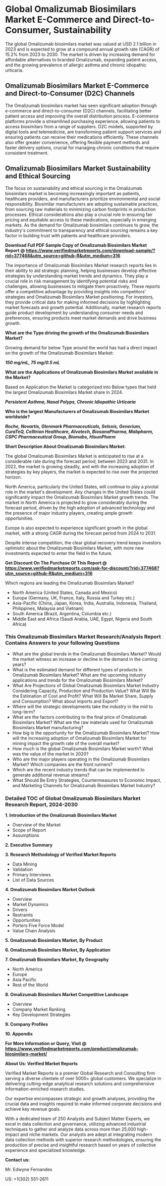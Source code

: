 <h1>Global Omalizumab Biosimilars Market E-Commerce and Direct-to-Consumer, Sustainability</h1><p class=""><p>The global Omalizumab biosimilars market was valued at USD 2.1 billion in 2023 and is expected to grow at a compound annual growth rate (CAGR) of 15.2% from 2023 to 2030. The market is driven by increasing demand for affordable alternatives to branded Omalizumab, expanding patient access, and the growing prevalence of allergic asthma and chronic idiopathic urticaria.</p><h2>Omalizumab Biosimilars Market E-Commerce and Direct-to-Consumer (D2C) Channels</h2><p>The Omalizumab biosimilars market has seen significant adoption through e-commerce and direct-to-consumer (D2C) channels, facilitating better patient access and improving the overall distribution process. E-commerce platforms provide a streamlined purchasing experience, allowing patients to access biosimilars from a range of suppliers. D2C models, supported by digital tools and telemedicine, are transforming patient support services and ensuring patients can receive their medications efficiently. These channels also offer greater convenience, offering flexible payment methods and faster delivery options, crucial for managing chronic conditions that require consistent treatment.</p><h2>Omalizumab Biosimilars Market Sustainability and Ethical Sourcing</h2><p>The focus on sustainability and ethical sourcing in the Omalizumab biosimilars market is becoming increasingly important as patients, healthcare providers, and manufacturers prioritize environmental and social responsibility. Biosimilar manufacturers are adopting sustainable practices, from sourcing raw materials to minimizing carbon footprints in production processes. Ethical considerations also play a crucial role in ensuring fair pricing and equitable access to these medications, especially in emerging markets. As the demand for Omalizumab biosimilars continues to grow, the industry's commitment to transparency and ethical sourcing remains a key factor in building trust with patients and healthcare providers.</p></p><p class=""><strong>Download Full PDF Sample Copy of Omalizumab Biosimilars Market Report @ <a href="https://www.verifiedmarketreports.com/download-sample/?rid=377468&utm_source=github-R&utm_medium=316" target="_blank">https://www.verifiedmarketreports.com/download-sample/?rid=377468&utm_source=github-R&utm_medium=316</a></strong></p><p>The importance of&nbsp;Omalizumab Biosimilars Market research reports lies in their ability to aid strategic planning, helping businesses develop effective strategies by understanding market trends and dynamics. They play a crucial role in risk management by identifying potential risks and challenges, allowing businesses to mitigate them proactively. These reports offer a competitive advantage by providing insights into competitors' strategies and Omalizumab Biosimilars Market positioning. For investors, they provide critical data for making informed decisions by highlighting market forecasts and growth potential. Additionally, market research reports guide product development by understanding consumer needs and preferences, ensuring products meet market demands and drive business growth.</p><p><strong>What are the&nbsp;Type driving the growth of the Omalizumab Biosimilars Market?</strong></p><p id="" class="">Growing demand for below Type around the world has had a direct impact on the growth of the Omalizumab Biosimilars Market:</p><p class=""><em><strong>150 mg/mL, 75 mg/0.5 mL</strong></em></p><p class=""><strong>What are the&nbsp;Applications&nbsp;of Omalizumab Biosimilars Market available in the Market?</strong></p><p id="" class="">Based on Application the Market is categorized into Below types that held the largest Omalizumab Biosimilars Market share In 2024.</p><p class=""><em><strong>Persistent Asthma, Nasal Polyps, Chronic Idiopathic Urticaria</strong></em></p><p class=""><strong>Who is the largest Manufacturers of Omalizumab Biosimilars Market worldwide?</strong></p><p><em><strong>Roche, Novartis, Glenmark Pharmaceuticals, Selexis, Generium, CuraTeQ, Celltrion Healthcare, Alvotech, BiosanaPharma, Mabpharm, CSPC Pharmaceutical Group, Biomabs, HisunPharm</strong></em></p><p id="" class=""><strong>Short Description About Omalizumab Biosimilars Market:</strong></p><p>The global Omalizumab Biosimilars Market is anticipated to rise at a considerable rate during the forecast period, between 2023 and 2031. In 2022, the market is growing steadily, and with the increasing adoption of strategies by key players, the market is expected to rise over the projected horizon.</p><p>North America, particularly the United States, will continue to play a pivotal role in the market's development. Any changes in the United States could significantly impact the Omalizumab Biosimilars Market growth trends. The market in North America is projected to grow considerably during the forecast period, driven by the high adoption of advanced technology and the presence of major industry players, creating ample growth opportunities.</p><p>Europe is also expected to experience significant growth in the global market, with a strong CAGR during the forecast period from 2024 to 2031.</p><p>Despite intense competition, the clear global recovery trend keeps investors optimistic about the Omalizumab Biosimilars Market, with more new investments expected to enter the field in the future.</p><p id="" class=""><strong>Get Discount On The Purchase Of This Report @ <a href="https://www.verifiedmarketreports.com/ask-for-discount/?rid=377468?utm_source=github-R&utm_medium=316" target="_blank">https://www.verifiedmarketreports.com/ask-for-discount/?rid=377468?utm_source=github-R&utm_medium=316</a></strong></p><p class="">Which regions are leading the Omalizumab Biosimilars Market?</p><ul><li>North America (United States, Canada and Mexico)</li><li>Europe (Germany, UK, France, Italy, Russia and Turkey etc.)</li><li>Asia-Pacific (China, Japan, Korea, India, Australia, Indonesia, Thailand, Philippines, Malaysia and Vietnam)</li><li>South America (Brazil, Argentina, Columbia etc.)</li><li>Middle East and Africa (Saudi Arabia, UAE, Egypt, Nigeria and South Africa)</li></ul><h3 id="" class="">This Omalizumab Biosimilars Market Research/Analysis Report Contains Answers to your following Questions</h3><ul><li>What are the global trends in the Omalizumab Biosimilars Market? Would the market witness an increase or decline in the demand in the coming years?</li><li>What is the estimated demand for different types of products in Omalizumab Biosimilars Market? What are the upcoming industry applications and trends for the Omalizumab Biosimilars Market?</li><li>What Are Projections of Global Omalizumab Biosimilars Market Industry Considering Capacity, Production and Production Value? What Will Be the Estimation of Cost and Profit? What Will Be Market Share, Supply and Consumption? What about imports and Export?</li><li>Where will the strategic developments take the industry in the mid to long-term?</li><li>What are the factors contributing to the final price of Omalizumab Biosimilars Market? What are the raw materials used for Omalizumab Biosimilars Market manufacturing?</li><li>How big is the opportunity for the Omalizumab Biosimilars Market? How will the increasing adoption of Omalizumab Biosimilars Market for mining impact the growth rate of the overall market?</li><li>How much is the global Omalizumab Biosimilars Market worth? What was the value of the market In 2020?</li><li>Who are the major players operating in the Omalizumab Biosimilars Market? Which companies are the front runners?</li><li>Which are the recent industry trends that can be implemented to generate additional revenue streams?</li><li>What Should Be Entry Strategies, Countermeasures to Economic Impact, and Marketing Channels for Omalizumab Biosimilars Market Industry?</li></ul><h3 id="" class="">Detailed TOC of Global Omalizumab Biosimilars Market Research Report, 2024-2030</h3><p id="" class=""><strong>1. Introduction of the Omalizumab Biosimilars Market</strong></p><ul><li>Overview of the Market</li><li>Scope of Report</li><li>Assumptions</li></ul><p id="" class=""><strong>2. Executive Summary</strong></p><p id="" class=""><strong>3. Research Methodology of Verified Market Reports</strong></p><ul><li>Data Mining</li><li>Validation</li><li>Primary Interviews</li><li>List of Data Sources</li></ul><p id="" class=""><strong>4. Omalizumab Biosimilars Market Outlook</strong></p><ul><li>Overview</li><li>Market Dynamics</li><li>Drivers</li><li>Restraints</li><li>Opportunities</li><li>Porters Five Force Model</li><li>Value Chain Analysis</li></ul><p id="" class=""><strong>5. Omalizumab Biosimilars Market, By Product</strong></p><p id="" class=""><strong>6. Omalizumab Biosimilars Market, By Application</strong></p><p id="" class=""><strong>7. Omalizumab Biosimilars Market, By Geography</strong></p><ul><li>North America</li><li>Europe</li><li>Asia Pacific</li><li>Rest of the World</li></ul><p id="" class=""><strong>8. Omalizumab Biosimilars Market Competitive Landscape</strong></p><ul><li>Overview</li><li>Company Market Ranking</li><li>Key Development Strategies</li></ul><p id="" class=""><strong>9. Company Profiles</strong></p><p id="" class=""><strong>10. Appendix</strong></p><p id="" class=""><strong>For More Information or Query, Visit @ <a href="https://www.verifiedmarketreports.com/product/omalizumab-biosimilars-market/" target="_blank">https://www.verifiedmarketreports.com/product/omalizumab-biosimilars-market/</a></strong></p><p id="" class=""><strong>About Us: Verified Market Reports</strong></p><p id="" class="">Verified Market Reports is a premier Global Research and Consulting firm serving a diverse clientele of over 5000+ global customers. We specialize in delivering cutting-edge analytical research solutions and comprehensive information-enriched research studies.</p><p id="" class="">Our expertise encompasses strategic and growth analyses, providing the crucial data and insights required to make informed corporate decisions and achieve key revenue goals.</p><p id="" class="">With a dedicated team of 250 Analysts and Subject Matter Experts, we excel in data collection and governance, utilizing advanced industrial techniques to gather and analyze data across more than 25,000 high-impact and niche markets. Our analysts are adept at integrating modern data collection methods with superior research methodologies, ensuring the production of precise and insightful research based on years of collective experience and specialized knowledge.</p><p id="" class=""><strong>Contact us:</strong></p><p id="" class="">Mr. Edwyne Fernandes</p><p id="" class="">US: +1(302) 551-2611</p>